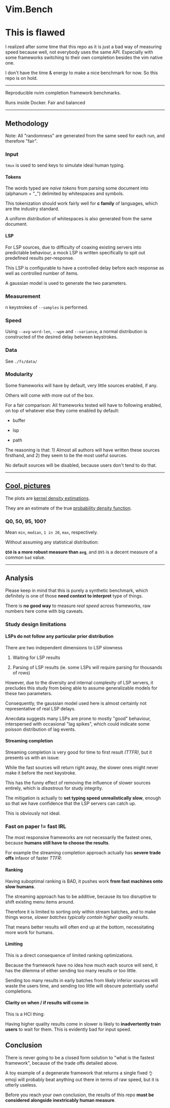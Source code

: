 # Vim.Bench

# This is flawed

I realized after some time that this repo as it is just a bad way of measuring speed because well, not everybody uses the same API. Especially with some frameworks switching to their own completion besides the vim native one.

I don't have the time & energy to make a nice benchmark for now. So this repo is on hold.

---

Reproducible nvim completion framework benchmarks.

Runs inside Docker. Fair and balanced

---

## Methodology

Note: All "randomness" are generated from the same seed for each run, and therefore "fair".

### Input

`tmux` is used to send keys to simulate ideal human typing.

#### Tokens

The words typed are _naive tokens_ from parsing some document into (alphanum + "\_") delimited by whitespaces and symbols.

This tokenization should work fairly well for **c family** of languages, which are the industry standard.

A uniform distribution of whitespaces is also generated from the same document.

#### LSP

For LSP sources, due to difficulty of coaxing existing servers into predictable behaviour, a mock LSP is written specifically to spit out predefined results per-response.

This LSP is configurable to have a controlled delay before each response as well as controlled number of items.

A gaussian model is used to generate the two parameters.

### Measurement

n keystrokes of `--samples` is performed.

### Speed

Using `--avg-word-len`, `--wpm` and `--variance`, a normal distribution is constructed of the desired delay between keystrokes.

### Data

See `./fs/data/`

### Modularity

Some frameworks will have by default, very little sources enabled, if any.

Others will come with more out of the box.

For a fair comparison: All frameworks tested will have to following enabled, on top of whatever else they come enabled by default:

- buffer

- lsp

- path

The reasoning is that: 1) Almost all authors will have written these sources firsthand, and 2) they seem to be the most useful sources.

No default sources will be disabled, because users don't tend to do that.

---

## [Cool, pictures](https://github.com/ms-jpq/vim.bench/tree/main/plots)

The plots are [kernel density estimations](https://en.wikipedia.org/wiki/Kernel_density_estimation).

They are an estimate of the true [probability density function](https://en.wikipedia.org/wiki/Probability_density_function).

### Q0, 50, 95, 100?

Mean `min`, `median`, `1 in 20`, `max`, respectively.

Without assuming any statistical distribution:

**`Q50` is a more robust measure than `avg`**, and `Q95` is a decent measure of a common `bad` value.

---

## Analysis

Please keep in mind that this is purely a synthetic benchmark, which definitely is one of those **need context to interpret** type of things.

There is **no good way** to measure _real speed_ across frameworks, raw numbers here come with big caveats.

### Study design limitations

#### LSPs do not follow any particular prior distribution

There are two independent dimensions to LSP slowness

1. Waiting for LSP results

2. Parsing of LSP results (ie. some LSPs will require parsing for thousands of rows)

However, due to the diversity and internal complexity of LSP servers, it precludes this study from being able to assume generalizable models for these two parameters.

Consequently, the gaussian model used here is almost certainly not representative of real LSP delays.

Anecdata suggests many LSPs are prone to mostly "good" behaviour, interspersed with occasional "lag spikes", which could indicate some poisson distribution of lag events.

#### Streaming completion

Streaming completion is very good for time to first result _(TTFR)_, but it presents us with an issue:

While the fast sources will return right away, the slower ones might never make it before the next keystroke.

This has the funny effect of removing the influence of slower sources entirely, which is _disastrous_ for study integrity.

The mitigation is actually to **set typing speed unrealistically slow**, enough so that we have confidence that the LSP servers can catch up.

This is obviously not ideal.

### Fast on paper != fast IRL

The most responsive frameworks are not necessarily the fastest ones, because **humans still have to choose the results**.

For example the streaming completion approach actually has **severe trade offs** infavor of faster _TTFR_:

#### Ranking

Having suboptimal ranking is BAD, it pushes work **from fast machines onto slow humans**.

The streaming approach has to be additive, because its too disruptive to shift existing menu items around.

Therefore it is limited to sorting only within stream batches, and to make things worse, _slower batches typically contain higher quality results_.

That means better results will often end up at the bottom, necessitating more work for humans.

#### Limiting

This is a direct consequence of limited ranking optimizations.

Because the framework have no idea how much each source will send, it has the dilemma of either sending too many results or too little.

Sending too many results in early batches from likely inferior sources will waste the users time, and sending too little will obscure potentially useful completions.

#### Clarity on when / if results will come in

This is a HCI thing:

Having higher quality results come in slower is likely to **inadvertently train users** to wait for them. This is evidently bad for input speed.

## Conclusion

There is never going to be a closed form solution to "what is the fastest framework", because of the trade offs detailed above.

A toy example of a degenerate framework that returns a single fixed `👌` emoji will probably beat anything out there in terms of raw speed, but it is utterly useless.

Before you reach your own conclusion, the results of this repo **must be considered alongside inextricably human measure**.
